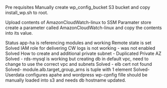 Pre requisites
Manually create wp_config_bucket S3 bucket and copy install_wp.sh to root.

Upload contents of AmazonCloudWatch-linux to SSM Paramater store create a parameter called AmazonCloudWatch-linux and copy the contents into its value. 


Status
app-ha is referencing modules and working
Remote state is set
Solved IAM role for delivering CW logs is not working - was not enabled
Solved How to create and additional private subnet - Duplicated Private AZ
Solved - rds-mysql is working but creating db in default vpc, need to change to use the correct vpc and subnets
Solved - elb cert not found
Solved-  module.alb.target_group_arns is tuple with 1 element
Solved- Userdata configures apahe and wordpress wp-cpnfig fille
should be manually loaded into s3 and needs db hostname updated.



